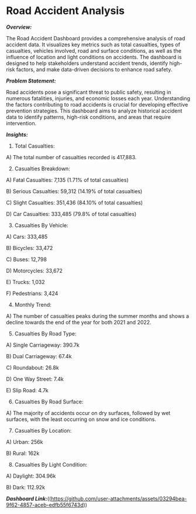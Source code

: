 # Road Accident Analysis

***Overview:***


The Road Accident Dashboard provides a comprehensive analysis of road accident data. It visualizes key metrics such as total casualties, types of casualties, vehicles involved, road and surface conditions, as well as the influence of location and light conditions on accidents. The dashboard is designed to help stakeholders understand accident trends, identify high-risk factors, and make data-driven decisions to enhance road safety.
 
 ***Problem Statement:***

 Road accidents pose a significant threat to public safety, resulting in numerous fatalities, injuries, and economic losses each year. Understanding the factors contributing to road accidents is crucial for developing effective prevention strategies. This dashboard aims to analyze historical accident data to identify patterns, high-risk conditions, and areas that require intervention.

 

***Insights:***

1. Total Casualties:

A) The total number of casualties recorded is 417,883.

2. Casualties Breakdown:

A) Fatal Casualties: 7,135 (1.71% of total casualties)

B) Serious Casualties: 59,312 (14.19% of total casualties)

C) Slight Casualties: 351,436 (84.10% of total casualties)

D) Car Casualties: 333,485 (79.8% of total casualties)

3. Casualties By Vehicle:

A) Cars: 333,485

B) Bicycles: 33,472

C) Buses: 12,798

D) Motorcycles: 33,672

E) Trucks: 1,032

F) Pedestrians: 3,424

4. Monthly Trend:

A) The number of casualties peaks during the summer months and shows a decline towards the end of the year for both 2021 and 2022.

5. Casualties By Road Type:

A) Single Carriageway: 390.7k

B) Dual Carriageway: 67.4k

C) Roundabout: 26.8k

D) One Way Street: 7.4k

E) Slip Road: 4.7k

6. Casualties By Road Surface:

A) The majority of accidents occur on dry surfaces, followed by wet surfaces, with the least occurring on snow and ice conditions.

7. Casualties By Location:

A) Urban: 256k

B) Rural: 162k

8. Casualties By Light Condition:

A) Daylight: 304.96k

B) Dark: 112.92k


***Dashboard Link:***((https://github.com/user-attachments/assets/03294bea-9f62-4857-aceb-edfb55f6743d))




